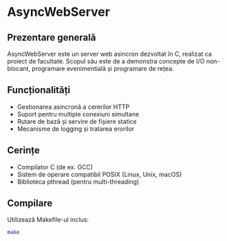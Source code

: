 # AsyncWebServer

## Prezentare generală
AsyncWebServer este un server web asincron dezvoltat în C, realizat ca proiect de facultate. 
Scopul său este de a demonstra concepte de I/O non-blocant, programare evenimentială și programare de rețea.

## Funcționalități
- Gestionarea asincronă a cererilor HTTP
- Suport pentru multiple conexiuni simultane
- Rutare de bază și servire de fișiere statice
- Mecanisme de logging și tratarea erorilor

## Cerințe
- Compilator C (de ex. GCC)
- Sistem de operare compatibil POSIX (Linux, Unix, macOS)
- Biblioteca pthread (pentru multi-threading)

## Compilare
Utilizează Makefile-ul inclus:
```bash
make
